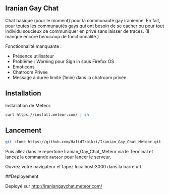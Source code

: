 ## Iranian Gay Chat

Chat basique (pour le moment) pour la communauté gay iranienne. En fait, pour toutes les communautés gays qui ont besoin de se cacher ou pour tout individu soucieux de communiquer en privé sans laisser de traces. (Il manque encore beaucoup de fonctionnalité.)

Fonctionnalité manquante :

- Présence utilisateur
- Problème : Warning pour Sign in sous Firefox OS
- Emoticons
- Chatroom Privée
- Message à durée limité (1min) dans la chatroom privée. 

## Installation

Installation de Meteor.

```bash 
curl https://install.meteor.com/ | sh
```

## Lancement

```bash
git clone https://github.com/HafidTraikzi/Iranian_Gay_Chat_Meteor.git
```

Puis allez dans le repertoire Iranian_Gay_Chat_Meteor via le Terminal et lancez la commande ``` meteor ``` pour lancer le serveur.

Ouvrez votre navigateur et tapez localhost:3000 dans la barre url.

##Deployement

Deployé sur http://iraniangaychat.meteor.com/
